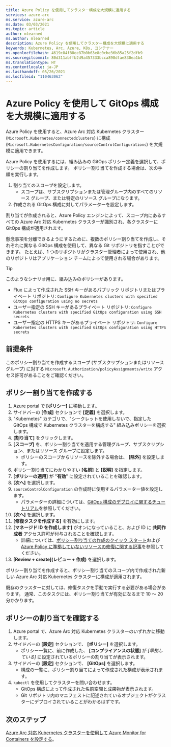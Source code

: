 ```yaml
---
title: Azure Policy を使用してクラスター構成を大規模に適用する
services: azure-arc
ms.service: azure-arc
ms.date: 03/03/2021
ms.topic: article
author: mlearned
ms.author: mlearned
description: Azure Policy を使用してクラスター構成を大規模に適用する
keywords: Kubernetes, Arc, Azure, K8s, コンテナー
ms.openlocfilehash: 4619c84f88ee87b0b63e8c0cbe36b85a25f2dfb9
ms.sourcegitcommit: 80d311abffb2d9a457333bcca898dfae830ea1b4
ms.translationtype: HT
ms.contentlocale: ja-JP
ms.lasthandoff: 05/26/2021
ms.locfileid: "110463062"
---
```

# <a name="use-azure-policy-to-apply-gitops-configurations-at-scale"></a>Azure Policy を使用して GitOps 構成を大規模に適用する

Azure Policy を使用すると、Azure Arc 対応 Kubernetes クラスター (`Microsoft.Kubernetes/connectedclusters`) に構成 (`Microsoft.KubernetesConfiguration/sourceControlConfigurations`) を大規模に適用できます。

Azure Policy を使用するには、組み込みの GitOps ポリシー定義を選択して、ポリシーの割り当てを作成します。 ポリシー割り当てを作成する場合は、次の手順を実行します。
1. 割り当てのスコープを設定します。
    * スコープは、サブスクリプションまたは管理グループ内のすべてのリソース グループ、または特定のリソース グループになります。
2. 作成される GitOps 構成に対してパラメーターを設定します。 

割り当てが作成されると、Azure Policy エンジンによって、スコープ内にあるすべての Azure Arc 対応 Kubernetes クラスターが識別され、各クラスターに GitOps 構成が適用されます。

懸念事項を分離できるようにするために、複数のポリシー割り当てを作成し、それぞれに異なる GitOps 構成を使用して、異なる Git リポジトリを指すことができます。 たとえば、1 つのリポジトリがクラスター管理者によって使用され、他のリポジトリはアプリケーション チームによって使用される場合があります。

>[!TIP]
> このようなシナリオ用に、組み込みのポリシーがあります。
> * Flux によって作成された SSH キーがあるパブリック リポジトリまたはプライベート リポジトリ: `Configure Kubernetes clusters with specified GitOps configuration using no secrets`
> * ユーザー指定の SSH キーがあるプライベート リポジトリ: `Configure Kubernetes clusters with specified GitOps configuration using SSH secrets`
> * ユーザー指定の HTTPS キーがあるプライベート リポジトリ: `Configure Kubernetes clusters with specified GitOps configuration using HTTPS secrets`

## <a name="prerequisite"></a>前提条件

このポリシー割り当てを作成するスコープ (サブスクリプションまたはリソース グループ) に対する `Microsoft.Authorization/policyAssignments/write` アクセス許可があることをご確認ください。

## <a name="create-a-policy-assignment"></a>ポリシー割り当てを作成する

1. Azure portal で **[ポリシー]** に移動します。
1. サイドバーの **[作成]** セクションで **[定義]** を選択します。
1. "Kubernetes" カテゴリで、"シークレットを使用しないで、指定した GitOps 構成で Kubernetes クラスターを構成する" 組み込みポリシーを選択します。 
1. **[割り当て]** をクリックします。
1. **[スコープ]** を、ポリシー割り当てを適用する管理グループ、サブスクリプション、またはリソース グループに設定します。
    * ポリシーのスコープからリソースを除外する場合は、 **[除外]** を設定します。
1. ポリシー割り当てにわかりやすい **[名前]** と **[説明]** を指定します。
1. **[ポリシーの適用]** が "**有効**" に設定されていることを確認します。
1. **[次へ]** を選択します。
1. `sourceControlConfiguration` の作成時に使用するパラメーター値を設定します。
    * パラメーターの詳細については、[GitOps 構成のデプロイに関するチュートリアル](./tutorial-use-gitops-connected-cluster.md)を参照してください。
1. **[次へ]** を選択します。
1. **[修復タスクを作成する]** を有効にします。
1. **[マネージド ID を作成します]** がオンになっていること、および ID に **共同作成者** アクセス許可が付与されることを確認します。 
    * 詳細については、[ポリシー割り当ての作成のクイック スタート](../../governance/policy/assign-policy-portal.md)および [Azure Policy に準拠していないリソースの修復に関する記事](../../governance/policy/how-to/remediate-resources.md)を参照してください。
1. **[Review + create]\(レビュー + 作成\)** を選択します。

ポリシー割り当てを作成すると、ポリシー割り当てのスコープ内で作成された新しい Azure Arc 対応 Kubernetes クラスターに構成が適用されます。

既存のクラスターに対しては、修復タスクを手動で実行する必要がある場合があります。 通常、このタスクには、ポリシー割り当てが有効になるまで 10 ～ 20 分かかります。

## <a name="verify-a-policy-assignment"></a>ポリシーの割り当てを確認する

1. Azure portal で、Azure Arc 対応 Kubernetes クラスターのいずれかに移動します。
1. サイドバーの **[設定]** セクションで、 **[ポリシー]** を選択します。 
    * ポリシー一覧に、前に作成した、 **[コンプライアンスの状態]** が *[準拠している]* に設定されているポリシーの割り当てが表示されます。
1. サイドバーの **[設定]** セクションで、 **[GitOps]** を選択します。
    * 構成の一覧に、ポリシー割り当てによって作成された構成が表示されます。
1. `kubectl` を使用してクラスターを問い合わせます。 
    * GitOps 構成によって作成された名前空間と成果物が表示されます。
    * Git リポジトリ内のマニフェストに記述されているオブジェクトがクラスターにデプロイされていることがわかるはずです。

## <a name="next-steps"></a>次のステップ

[Azure Arc 対応 Kubernetes クラスターを使用して Azure Monitor for Containers を設定する](../../azure-monitor/containers/container-insights-enable-arc-enabled-clusters.md)。
